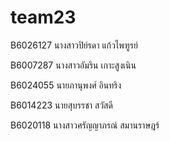 # team23

B6026127 นางสาวปิย์รดา แก้วไพฑูรย์

B6007287 นางสาวอัมริน  เกาะสูงเนิน

B6024055 นายภานุพงศ์  อินทริง

B6014223 นายสุบรรชา สวัสดี

B6020118 นางสาวศรัญญาภรณ์ สมานราษฎร์

